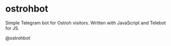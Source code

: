 # ostrohbot
Simple Telegram bot for Ostroh visitors. Written with JavaScript and Telebot for JS. 

@ostrohbot

